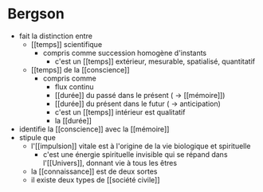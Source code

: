 # Bergson
- fait la distinction entre
  - [[temps]] scientifique
    - compris comme succession homogène d'instants
      - c'est un [[temps]] extérieur, mesurable, spatialisé, quantitatif
  - [[temps]] de la [[conscience]]
    - compris comme 
	    - flux continu
	    - [[durée]] du passé dans le présent ( → [[mémoire]]) 
	    - [[durée]] du présent dans le futur ( → anticipation)
      - c'est un [[temps]] intérieur est qualitatif
      - la [[durée]]
- identifie la [[conscience]] avec la [[mémoire]]
- stipule que
  - l'[[impulsion]] vitale est à l'origine de la vie biologique et spirituelle
    - c'est une énergie spirituelle invisible qui se répand dans l'[[Univers]], donnant vie à tous les êtres
  - la [[connaissance]] est de deux sortes
  - il existe deux types de [[société civile]]
